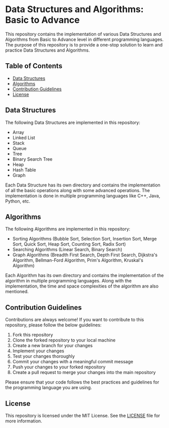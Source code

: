 

# Data Structures and Algorithms: Basic to Advance

This repository contains the implementation of various Data Structures and Algorithms from Basic to Advance level in different programming languages. The purpose of this repository is to provide a one-stop solution to learn and practice Data Structures and Algorithms.

## Table of Contents

- [Data Structures](#data-structures)
- [Algorithms](#algorithms)
- [Contribution Guidelines](#contribution-guidelines)
- [License](#license)

## Data Structures

The following Data Structures are implemented in this repository:

- Array
- Linked List
- Stack
- Queue
- Tree
- Binary Search Tree
- Heap
- Hash Table
- Graph

Each Data Structure has its own directory and contains the implementation of all the basic operations along with some advanced operations. The implementation is done in multiple programming languages like C++, Java, Python, etc.

## Algorithms

The following Algorithms are implemented in this repository:

- Sorting Algorithms (Bubble Sort, Selection Sort, Insertion Sort, Merge Sort, Quick Sort, Heap Sort, Counting Sort, Radix Sort)
- Searching Algorithms (Linear Search, Binary Search)
- Graph Algorithms (Breadth First Search, Depth First Search, Dijkstra's Algorithm, Bellman-Ford Algorithm, Prim's Algorithm, Kruskal's Algorithm)

Each Algorithm has its own directory and contains the implementation of the algorithm in multiple programming languages. Along with the implementation, the time and space complexities of the algorithm are also mentioned.

## Contribution Guidelines

Contributions are always welcome! If you want to contribute to this repository, please follow the below guidelines:

1. Fork this repository
2. Clone the forked repository to your local machine
3. Create a new branch for your changes
4. Implement your changes
5. Test your changes thoroughly
6. Commit your changes with a meaningful commit message
7. Push your changes to your forked repository
8. Create a pull request to merge your changes into the main repository

Please ensure that your code follows the best practices and guidelines for the programming language you are using.

## License

This repository is licensed under the MIT License. See the [LICENSE](LICENSE) file for more information.
